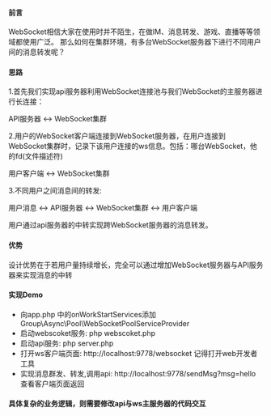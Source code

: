 #### 前言
WebSocket相信大家在使用时并不陌生，在做IM、消息转发、游戏、直播等等领域都使用广泛。
那么如何在集群环境，有多台WebSocket服务器下进行不同用户间的消息转发呢？

#### 思路
1.首先我们实现api服务器利用WebSocket连接池与我们WebSocket的主服务器进行长连接：

 API服务器 <-> WebSocket集群

2.用户的WebSocket客户端连接到WebSocket服务器，在用户连接到WebSocket集群时，记录下该用户连接的ws信息。包括：哪台WebSocket，他的fd(文件描述符)

 用户客户端 <-> WebSocket集群

3.不同用户之间消息间的转发:

 用户消息 <-> API服务器 <-> WebSocket集群 <-> 用户客户端

用户通过api服务器的中转实现跨WebSocket服务器的消息转发。

#### 优势 
设计优势在于若用户量持续增长，完全可以通过增加WebSocket服务器与API服务器来实现消息的中转

#### 实现Demo
- 向app.php 中的onWorkStartServices添加 Group\Async\Pool\WebSocketPoolServiceProvider
- 启动webscoket服务:  php webscoket.php
- 启动api服务: php server.php
- 打开ws客户端页面: http://localhost:9778/websocket 记得打开web开发者工具
- 实现消息群发、转发,调用api: http://localhost:9778/sendMsg?msg=hello 查看客户端页面返回

#### 具体复杂的业务逻辑，则需要修改api与ws主服务器的代码交互
